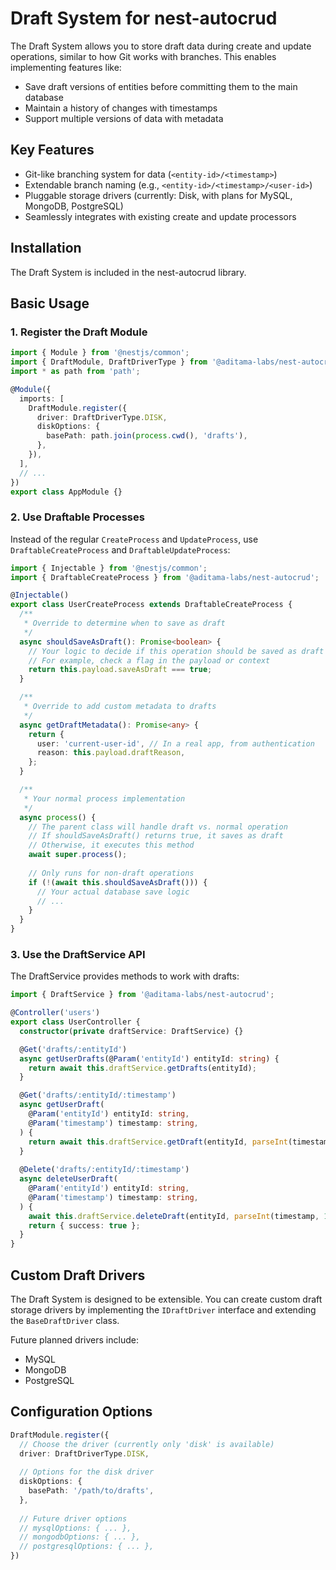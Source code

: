 # Draft System for nest-autocrud

The Draft System allows you to store draft data during create and update operations, similar to how Git works with branches. This enables implementing features like:

- Save draft versions of entities before committing them to the main database
- Maintain a history of changes with timestamps
- Support multiple versions of data with metadata

## Key Features

- Git-like branching system for data (`<entity-id>/<timestamp>`)
- Extendable branch naming (e.g., `<entity-id>/<timestamp>/<user-id>`)
- Pluggable storage drivers (currently: Disk, with plans for MySQL, MongoDB, PostgreSQL)
- Seamlessly integrates with existing create and update processors

## Installation

The Draft System is included in the nest-autocrud library.

## Basic Usage

### 1. Register the Draft Module

```typescript
import { Module } from '@nestjs/common';
import { DraftModule, DraftDriverType } from '@aditama-labs/nest-autocrud';
import * as path from 'path';

@Module({
  imports: [
    DraftModule.register({
      driver: DraftDriverType.DISK,
      diskOptions: {
        basePath: path.join(process.cwd(), 'drafts'),
      },
    }),
  ],
  // ...
})
export class AppModule {}
```

### 2. Use Draftable Processes

Instead of the regular `CreateProcess` and `UpdateProcess`, use `DraftableCreateProcess` and `DraftableUpdateProcess`:

```typescript
import { Injectable } from '@nestjs/common';
import { DraftableCreateProcess } from '@aditama-labs/nest-autocrud';

@Injectable()
export class UserCreateProcess extends DraftableCreateProcess {
  /**
   * Override to determine when to save as draft
   */
  async shouldSaveAsDraft(): Promise<boolean> {
    // Your logic to decide if this operation should be saved as draft
    // For example, check a flag in the payload or context
    return this.payload.saveAsDraft === true;
  }

  /**
   * Override to add custom metadata to drafts
   */
  async getDraftMetadata(): Promise<any> {
    return {
      user: 'current-user-id', // In a real app, from authentication
      reason: this.payload.draftReason,
    };
  }

  /**
   * Your normal process implementation
   */
  async process() {
    // The parent class will handle draft vs. normal operation
    // If shouldSaveAsDraft() returns true, it saves as draft
    // Otherwise, it executes this method
    await super.process();
    
    // Only runs for non-draft operations
    if (!(await this.shouldSaveAsDraft())) {
      // Your actual database save logic
      // ...
    }
  }
}
```

### 3. Use the DraftService API

The DraftService provides methods to work with drafts:

```typescript
import { DraftService } from '@aditama-labs/nest-autocrud';

@Controller('users')
export class UserController {
  constructor(private draftService: DraftService) {}

  @Get('drafts/:entityId')
  async getUserDrafts(@Param('entityId') entityId: string) {
    return await this.draftService.getDrafts(entityId);
  }

  @Get('drafts/:entityId/:timestamp')
  async getUserDraft(
    @Param('entityId') entityId: string,
    @Param('timestamp') timestamp: string,
  ) {
    return await this.draftService.getDraft(entityId, parseInt(timestamp, 10));
  }
  
  @Delete('drafts/:entityId/:timestamp')
  async deleteUserDraft(
    @Param('entityId') entityId: string,
    @Param('timestamp') timestamp: string,
  ) {
    await this.draftService.deleteDraft(entityId, parseInt(timestamp, 10));
    return { success: true };
  }
}
```

## Custom Draft Drivers

The Draft System is designed to be extensible. You can create custom draft storage drivers by implementing the `IDraftDriver` interface and extending the `BaseDraftDriver` class.

Future planned drivers include:
- MySQL 
- MongoDB
- PostgreSQL

## Configuration Options

```typescript
DraftModule.register({
  // Choose the driver (currently only 'disk' is available)
  driver: DraftDriverType.DISK,
  
  // Options for the disk driver
  diskOptions: {
    basePath: '/path/to/drafts',
  },
  
  // Future driver options
  // mysqlOptions: { ... },
  // mongodbOptions: { ... },
  // postgresqlOptions: { ... },
})
```
